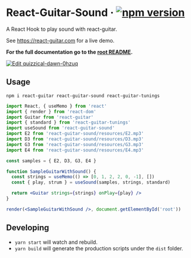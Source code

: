 # React-Guitar-Sound &middot; [![npm version](https://img.shields.io/npm/v/react-guitar-sound.svg?style=flat)](https://www.npmjs.com/package/react-guitar)

A React Hook to play sound with react-guitar.

See https://react-guitar.com for a live demo.

**For the full documentation go to the [root README](https://github.com/4lejandrito/react-guitar).**

[![Edit quizzical-dawn-0hzuq](https://codesandbox.io/static/img/play-codesandbox.svg)](https://codesandbox.io/s/interesting-breeze-ll7zh)

## Usage

```
npm i react-guitar react-guitar-sound react-guitar-tunings
```

```jsx
import React, { useMemo } from 'react'
import { render } from 'react-dom'
import Guitar from 'react-guitar'
import { standard } from 'react-guitar-tunings'
import useSound from 'react-guitar-sound'
import E2 from 'react-guitar-sound/resources/E2.mp3'
import D3 from 'react-guitar-sound/resources/D3.mp3'
import G3 from 'react-guitar-sound/resources/G3.mp3'
import E4 from 'react-guitar-sound/resources/E4.mp3'

const samples = { E2, D3, G3, E4 }

function SampleGuitarWithSound() {
  const strings = useMemo(() => [0, 1, 2, 2, 0, -1], [])
  const { play, strum } = useSound(samples, strings, standard)

  return <Guitar strings={strings} onPlay={play} />
}

render(<SampleGuitarWithSound />, document.getElementById('root'))
```

## Developing

- `yarn start` will watch and rebuild.
- `yarn build` will generate the production scripts under the `dist` folder.
